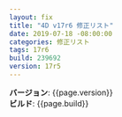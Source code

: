 ```yaml
---
layout: fix
title: "4D v17r6 修正リスト"
date: 2019-07-18 -08:00:00
categories: 修正リスト
tags: 17r6
build: 239692
version: 17r5
---
```


**バージョン**: {{page.version}}  
**ビルド**: {{page.build}}  

